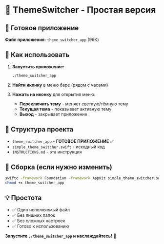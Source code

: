 # 🎯 ThemeSwitcher - Простая версия

## 📱 Готовое приложение

**Файл приложения:** `theme_switcher_app` (96К)

## 🚀 Как использовать

1. **Запустить приложение:**
   ```bash
   ./theme_switcher_app
   ```

2. **Найти иконку** в меню баре (рядом с часами)

3. **Нажать на иконку** для открытия меню:
   - **Переключить тему** - меняет светлую/тёмную тему
   - **Текущая тема** - показывает активную тему
   - **Выход** - закрывает приложение

## 📁 Структура проекта

- `theme_switcher_app` - **ГОТОВОЕ ПРИЛОЖЕНИЕ** ✅
- `simple_theme_switcher.swift` - исходный код
- `INSTRUCTIONS.md` - эта инструкция

## 🔧 Сборка (если нужно изменить)

```bash
swiftc -framework Foundation -framework AppKit simple_theme_switcher.swift -o theme_switcher_app
chmod +x theme_switcher_app
```

## 💡 Простота

- ✅ Один исполняемый файл
- ✅ Без лишних папок
- ✅ Без сложных настроек
- ✅ Готово к использованию

**Запустите `./theme_switcher_app` и наслаждайтесь!** 🎉
